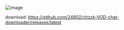 ![image](https://github.com/user-attachments/assets/af409f4b-27e4-4878-89f0-af39ffb9cd20)

download: https://github.com/24802/chzzk-VOD-chat-downloader/releases/latest
